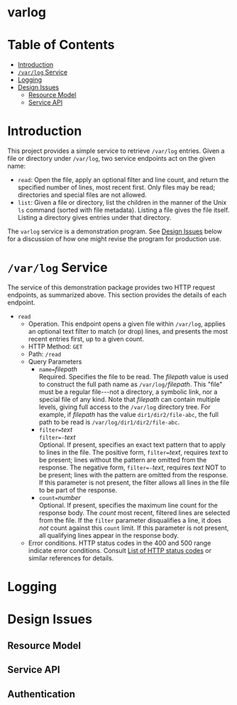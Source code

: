 # varlog

# Table of Contents
* [Introduction](#introduction)
* [`/var/log` Service](#varlog-service)
* [Logging](#logging)
* [Design Issues](#design-issues)
  * [Resource Model](#resource-model)
  * [Service API](#service-api)

# Introduction
This project provides a simple service to retrieve `/var/log` entries.
Given a file or directory under `/var/log`, two service endpoints
act on the given name:
* `read`: Open the file, apply an optional filter and line count,
  and return the specified number of lines, most recent first.
  Only files may be read; directories and special files are not allowed.
* `list`: Given a file or directory, list the children in the manner
  of the Unix `ls` command (sorted with file metadata).
  Listing a file gives the file itself.
  Listing a directory gives entries under that directory.

The `varlog` service is a demonstration program.
See [Design Issues](#design-issues) below for a discussion of
how one might revise the program for production use.

# `/var/log` Service

The service of this demonstration package provides two HTTP request endpoints,
as summarized above.
This section provides the details of each endpoint.

* `read`
  * Operation.  This endpoint opens a given file within `/var/log`,
    applies an optional text filter to match (or drop) lines,
    and presents the most recent entries first, up to a given count.
  * HTTP Method: `GET`
  * Path: `/read`
  * Query Parameters
    * `name=`_filepath_ \
      Required.
      Specifies the file to be read.  The _filepath_ value is used to construct
      the full path name as `/var/log/`_filepath_.
      This "file" must be a regular file---not a directory, a symbolic link,
      nor a special file of any kind.
      Note that _filepath_ can contain multiple levels, giving full access to the
      `/var/log` directory tree.  For example, if _filepath_ has the value
      `dir1/dir2/file-abc`, the full path to be read is `/var/log/dir1/dir2/file-abc`.
    * `filter=`_text_ \
      `filter=-`_text_ \
      Optional.
      If present, specifies an exact text pattern that to apply to lines in the file.
      The positive form, `filter=`_text_, requires _text_ to be present;
      lines without the pattern are omitted from the response.
      The negative form, `filter=-`_text_, requires _text_ NOT to be present;
      lines with the pattern are omitted from the response.
      If this parameter is not present, the filter allows all lines in the file
      to be part of the response.
    * `count=`_number_ \
      Optional.
      If present, specifies the maximum line count for the response body.
      The _count_ most recent, filtered lines are selected from the file.
      If the `filter` parameter disqualifies a line, it does _not_ count
      against this `count` limit.
      If this parameter is not present, all qualifying lines appear
      in the response body.
  * Error conditions.
    HTTP status codes in the 400 and 500 range indicate error conditions.
    Consult [List of HTTP status codes](
	    https://en.wikipedia.org/wiki/List_of_HTTP_status_codes
    ) or similar references for details.


# Logging

# Design Issues

## Resource Model

## Service API

## Authentication
